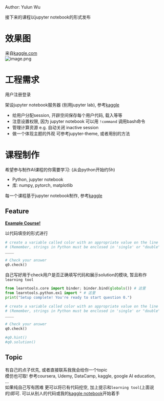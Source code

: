 Author: Yulun Wu

接下来的课程以jupyter notebook的形式发布

# 效果图
来自[kaggle.com](https://www.kaggle.com/learn/overview)  
![image.png](https://i.loli.net/2020/03/31/kiSKpExgebwdFDt.png)

# 工程需求

用户注册登录

架设jupyter notebook服务器 (别用jupyter lab), 参考[kaggle](https://www.kaggle.com/learn/overview)
* 给用户分配session, 开辟空间保存每个用户代码, 载入等等
* 注意设置权限, 因为 jupyter notebook 可以用 `!command` 调用bash命令  
* 管理计算资源 e.g. 自动关闭 inactive session
* 做一个体现主题的外观 可参考jupyter-theme, 或者用别的方法


# 课程制作
希望参与制作AI课程的你需要学习: (从会python开始约5h)
* Python, jupyter notebook
* 库: numpy, pytorch, matplotlib

每一个课程基于jupyter notebook制作, 参考[kaggle](https://www.kaggle.com/learn/overview)
## Feature
**[Example Course!](https://www.kaggle.com/idiott/aiwaffle-experimental-course)**

以代码填空的形式进行
```python
# create a variable called color with an appropriate value on the line below
# (Remember, strings in Python must be enclosed in 'single' or "double" quotes)
____

# Check your answer
q0.check()
```

自己写好用于check用户是否正确填写代码和展示solution的模块, 暂且称作`learning tool`
```python
from learntools.core import binder; binder.bind(globals()) # 这里
from learntools.python.ex1 import * # 这里
print("Setup complete! You're ready to start question 0.")

# create a variable called color with an appropriate value on the line below
# (Remember, strings in Python must be enclosed in 'single' or "double" quotes)
____

# Check your answer
q0.check()

#q0.hint()
#q0.solution()
```

## Topic
有自己的点子优先, 或者直接联系我我会给你一个topic  
模仿也可取! 参考coursera, Udemy, DataCamp, kaggle, google AI education, ...  
如果纯自己写有困难 更可以将已有代码挖空, 加上提示和`learning tool`(上面说的)即可. 可以从别人的代码或我的[kaggle notebook](https://www.kaggle.com/idiott/mnist-shallow-deep-and-cnn)开始着手

